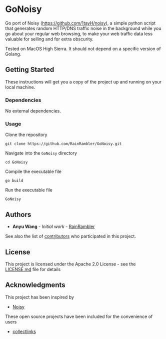 # GoNoisy

Go port of Noisy (https://github.com/1tayH/noisy), a simple python script that generates random HTTP/DNS traffic noise in the background while you go about your regular web browsing, to make your web traffic data less valuable for selling and for extra obscurity.

Tested on MacOS High Sierra. It should not depend on a specific version of Golang.

## Getting Started

These instructions will get you a copy of the project up and running on your local machine.

### Dependencies

No external dependencies.

### Usage

Clone the repository
```
git clone https://github.com/RainRambler/GoNoisy.git
```

Navigate into the `GoNoisy` directory
```
cd GoNoisy
```

Compile the executable file

```
go build
```

Run the executable file

```
GoNoisy
```

## Authors

* **Anyu Wang** - *Initial work* - [RainRambler](https://github.com/RainRambler)

See also the list of [contributors](https://github.com/RainRambler/GoNoisy/contributors) who participated in this project.

## License

This project is licensed under the Apache 2.0 License - see the [LICENSE.md](LICENSE.md) file for details

## Acknowledgments

This project has been inspired by
* [Noisy](https://github.com/1tayH/noisy)

These open source projects have been included for the convenience of users 
* [collectlinks](https://github.com/jackdanger/collectlinks)
